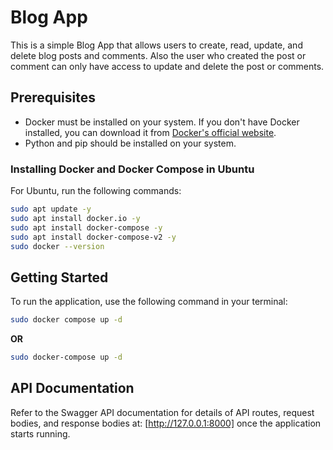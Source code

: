 # Blog App

This is a simple Blog App that allows users to create, read, update, and delete blog posts and comments.
Also the user who created the post or comment can only have access to update and delete the post or comments.

## Prerequisites

- Docker must be installed on your system. If you don't have Docker installed, you can download it from [Docker's official website](https://www.docker.com/get-started).
- Python and pip should be installed on your system.

### Installing Docker and Docker Compose in **Ubuntu**

For Ubuntu, run the following commands:

```bash
sudo apt update -y
sudo apt install docker.io -y
sudo apt install docker-compose -y
sudo apt install docker-compose-v2 -y
sudo docker --version
```

## Getting Started

To run the application, use the following command in your terminal:

```bash
sudo docker compose up -d
```
**OR**

```bash
sudo docker-compose up -d
```

## API Documentation

Refer to the Swagger API documentation for details of API routes, request bodies, and response bodies at: [http://127.0.0.1:8000] once the application starts running.
